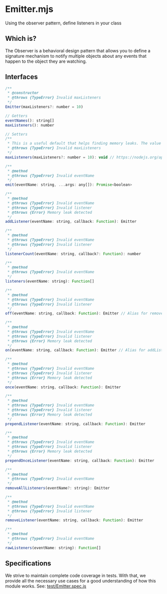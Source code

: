 # Emitter.mjs
Using the observer pattern, define listeners in your class


## Which is?
The Observer is a behavioral design pattern that allows you to define a signature mechanism to notify multiple objects about any events that happen to the object they are watching.


## Interfaces
```javascript
/**
 * @constructor
 * @throws {TypeError} Invalid maxListeners
 */
Emitter(maxListeners?: number = 10)
```

```javascript
// Getters
eventNames(): string[]
maxListeners(): number
```

```javascript
// Setters
/**
 * This is a useful default that helps finding memory leaks. The value must be contained in [0,+∞) and can be set to Infinity (or 0) to indicate an unlimited number of listeners.
 * @throws {TypeError} Invalid maxListeners
 */
maxListeners(maxListeners?: number = 10): void // https://nodejs.org/api/events.html#emittersetmaxlistenersn
```

```javascript
/**
 * @method
 * @throws {TypeError} Invalid eventName
 */
emit(eventName: string, ...args: any[]): Promise<boolean>

/**
 * @method
 * @throws {TypeError} Invalid eventName
 * @throws {TypeError} Invalid listener
 * @throws {Error} Memory leak detected
 */
addListener(eventName: string, callback: Function): Emitter

/**
 * @method
 * @throws {TypeError} Invalid eventName
 * @throws {TypeError} Invalid listener
 */
listenerCount(eventName: string, callback?: Function): number

/**
 * @method
 * @throws {TypeError} Invalid eventName
 */
listeners(eventName: string): Function[]

/**
 * @method
 * @throws {TypeError} Invalid eventName
 * @throws {TypeError} Invalid listener
 */
off(eventName: string, callback: Function): Emitter // Alias for removeListener

/**
 * @method
 * @throws {TypeError} Invalid eventName
 * @throws {TypeError} Invalid listener
 * @throws {Error} Memory leak detected
 */
on(eventName: string, callback: Function): Emitter // Alias for addListener

/**
 * @method
 * @throws {TypeError} Invalid eventName
 * @throws {TypeError} Invalid listener
 * @throws {Error} Memory leak detected
 */
once(eventName: string, callback: Function): Emitter

/**
 * @method
 * @throws {TypeError} Invalid eventName
 * @throws {TypeError} Invalid listener
 * @throws {Error} Memory leak detected
 */
prependListener(eventName: string, callback: Function): Emitter

/**
 * @method
 * @throws {TypeError} Invalid eventName
 * @throws {TypeError} Invalid listener
 * @throws {Error} Memory leak detected
 */
prependOnceListener(eventName: string, callback: Function): Emitter

/**
 * @method
 * @throws {TypeError} Invalid eventName
 */
removeAllListeners(eventName?: string): Emitter

/**
 * @method
 * @throws {TypeError} Invalid eventName
 * @throws {TypeError} Invalid listener
 */
removeListener(eventName: string, callback: Function): Emitter

/**
 * @method
 * @throws {TypeError} Invalid eventName
 */
rawListeners(eventName: string): Function[]
```

## Specifications
We strive to maintain complete code coverage in tests. With that, we provide all the necessary use cases for a good understanding of how this module works. See: [test/Emitter.spec.js](https://github.com/JadsonLucena/Emitter.mjs/blob/main/test/Emitter.spec.js)